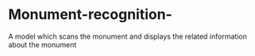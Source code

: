 # Monument-recognition-
A model which scans the monument and displays the related information about the monument
